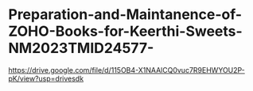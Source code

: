 # Preparation-and-Maintanence-of-ZOHO-Books-for-Keerthi-Sweets-NM2023TMID24577-
https://drive.google.com/file/d/115OB4-X1NAAlCQ0vuc7R9EHWYOU2P-pK/view?usp=drivesdk
